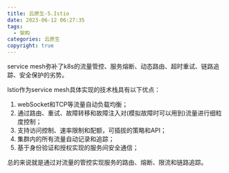 ```yaml
---
title: 云原生-5.Istio
date: 2023-06-12 06:27:35
tags:
  - 架构
categories: 云原生
copyright: true
---
```


service mesh弥补了k8s的流量管控、服务熔断、动态路由、超时重试、链路追踪、安全保护的劣势。

Istio作为service mesh具体实现的技术栈具有以下优点：

1.   webSocket和TCP等流量自动负载均衡；
2.   通过路由、重试、故障转移和故障注入对(模拟故障时可以用到)流量进行细粒度控制；
3.   支持访问控制、速率限制和配额，可插拔的策略和API；
4.   集群内的所有流量自动记录和追踪；
5.   基于身份验证和授权实现的服务间安全通信；

总的来说就是通过对流量的管控实现服务的路由、熔断、限流和链路追踪。